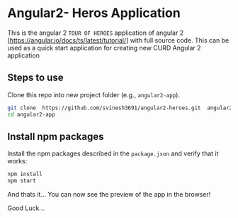 # Angular2- Heros Application

This is the angular 2 `TOUR OF HEROES` application of angular 2 [https://angular.io/docs/ts/latest/tutorial/] with full source code. This can be used as a quick start application for creating new CURD Angular 2 application



## Steps to use

Clone this repo into new project folder (e.g., `angular2-app`).
```bash
git clone  https://github.com/svinesh3691/angular2-heroes.git  angular2-app
cd angular2-app
```
## Install npm packages

Install the npm packages described in the `package.json` and verify that it works:
```bash
npm install
npm start
```
And thats it... You can now see the preview of the app in the browser!

Good Luck...
